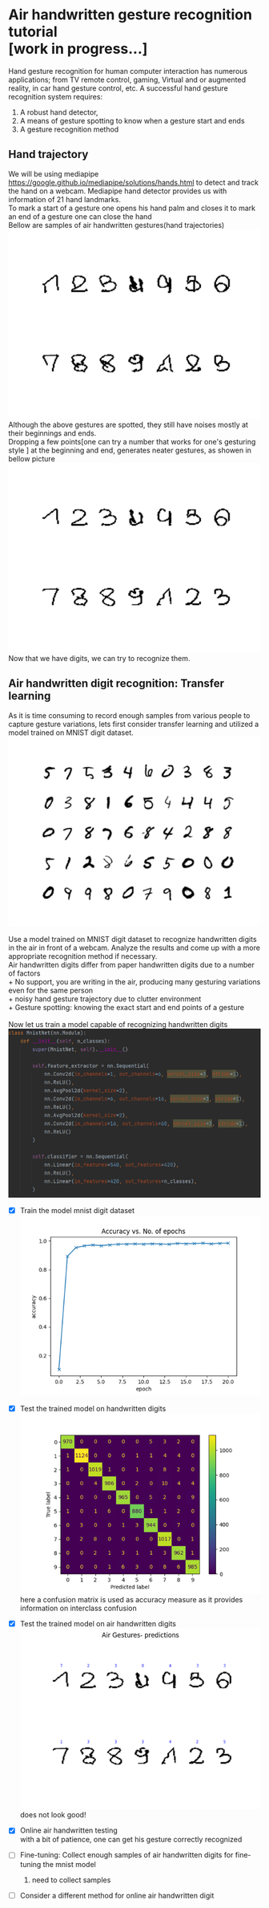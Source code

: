 #  Air handwritten gesture recognition tutorial<br>[work in progress...]
Hand gesture recognition for human computer interaction has numerous applications;
from TV remote control, gaming, Virtual and or augmented reality, in car hand gesture control, etc. 
A successful hand gesture recognition system  requires: 
1. A robust hand detector,
2. A means of gesture spotting to know when a gesture start and ends
3. A gesture recognition method

## Hand trajectory
We will be using mediapipe  https://google.github.io/mediapipe/solutions/hands.html 
to detect and track the hand on a webcam. Mediapipe hand  detector provides us with information of 21 hand landmarks. 
<br>To mark a start of a gesture one opens his hand palm and closes it to mark an end of a gesture one can close the hand<br>
Bellow are samples of air handwritten gestures(hand trajectories)
![alt=air handwritten digits ](./model/AirGesturesSpotted.png "Air handwritten digits")
Although the above gestures are spotted, they still have  noises mostly at their beginnings and ends.
<br> Dropping a few points[one can try a number that works for one's gesturing style ] at the beginning and end, generates neater gestures, as showen in bellow picture
![alt=air handwritten digits ](./model/AirGestures_preprocessedSample.png "Pre-processed Air handwritten digits")
Now that we have digits, we can try to recognize them. 
## Air handwritten digit recognition: Transfer learning

As it is time consuming to record enough samples from various people to capture gesture variations, 
lets first consider transfer learning and utilized a model trained on MNIST digit dataset.
![](./model/Mnist_handwritten_digits.png "handwritten digits")

Use a model trained on MNIST digit dataset to recognize handwritten digits in the air
in front of a webcam. Analyze the results and come up with a more appropriate 
recognition method if necessary.
<br> Air handwritten digits differ from paper handwritten digits due to a number of factors
<br> +  No support, you are writing in the air, producing many gesturing variations even for the same person
<br> +  noisy hand gesture trajectory due to clutter environment 
<br> + Gesture spotting: knowing the exact start and end points of a gesture 
<br>
<br> Now let us train a model capable of recognizing handwritten digits
![](./model/mnist_net.png "handwritten digits")
- [x] Train the model mnist digit dataset<br>
    ![](./model/acc_vs_no_epoch_20_0.55_128.png "Accuracy vs epoch")   
  
- [x] Test the trained model on handwritten digits<br>
   ![](./model/Mnist_confusion_matrix.png "Confusion matrix")
  here a confusion matrix is used as accuracy measure as it provides information on interclass confusion
  
- [x] Test the trained model on air handwritten digits<br>
  ![](./model/AirGestures_predictions.png "air hand written recognition")
  does not look good!
- [x] Online air handwritten testing <br>
  with a bit of patience, one can get his gesture correctly recognized
- [ ] Fine-tuning: Collect enough samples of air handwritten digits for fine-tuning the mnist model<br>
  1. need to collect samples
- [ ] Consider a different  method for online air handwritten digit <br>
